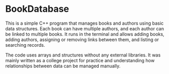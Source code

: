 # BookDatabase

This is a simple C++ program that manages books and authors using basic data structures. Each book can have multiple authors, and each author can be linked to multiple books. It runs in the terminal and allows adding books, adding authors, assigning or removing links between them, and listing or searching records.

The code uses arrays and structures without any external libraries. It was mainly written as a college project for practice and understanding how relationships between data can be managed manually.


